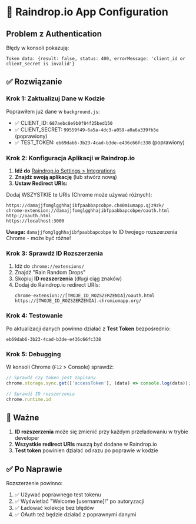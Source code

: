 # 🔧 Raindrop.io App Configuration

## Problem z Authentication

Błędy w konsoli pokazują:
```
Token data: {result: false, status: 400, errorMessage: 'client_id or client_secret is invalid'}
```

## ✅ Rozwiązanie

### Krok 1: Zaktualizuj Dane w Kodzie
Poprawiłem już dane w `background.js`:
- ✅ CLIENT_ID: `687aebc8e9b0f84f25bed150`
- ✅ CLIENT_SECRET: `99559f49-6a5a-4dc3-a059-a0a6a339fb5e` (poprawiony)
- ✅ TEST_TOKEN: `eb69dab6-3b23-4cad-b3de-e436c66fc338` (poprawiony)

### Krok 2: Konfiguracja Aplikacji w Raindrop.io

1. **Idź do** [Raindrop.io Settings > Integrations](https://app.raindrop.io/settings/integrations)
2. **Znajdź swoją aplikację** (lub stwórz nową)
3. **Ustaw Redirect URIs:**

Dodaj WSZYSTKIE te URIs (Chrome może używać różnych):
```
https://damajjfomglgghhajibfpaabbapcobpe.ch40m1umapp.qjz9zk/
chrome-extension://damajjfomglgghhajibfpaabbapcobpe/oauth.html
http://oauth.html
https://localhost:3000
```

**Uwaga:** `damajjfomglgghhajibfpaabbapcobpe` to ID twojego rozszerzenia Chrome - może być różne!

### Krok 3: Sprawdź ID Rozszerzenia

1. Idź do `chrome://extensions/`
2. Znajdź "Rain Random Drops"
3. Skopiuj **ID rozszerzenia** (długi ciąg znaków)
4. Dodaj do Raindrop.io redirect URIs:
   ```
   chrome-extension://[TWOJE_ID_ROZSZERZENIA]/oauth.html
   https://[TWOJE_ID_ROZSZERZENIA].chromiumapp.org/
   ```

### Krok 4: Testowanie

Po aktualizacji danych powinno działać z **Test Token** bezpośrednio:
```
eb69dab6-3b23-4cad-b3de-e436c66fc338
```

### Krok 5: Debugging

W konsoli Chrome (`F12` > Console) sprawdź:
```javascript
// Sprawdź czy token jest zapisany
chrome.storage.sync.get(['accessToken'], (data) => console.log(data));

// Sprawdź ID rozszerzenia
chrome.runtime.id
```

## 🚨 Ważne

1. **ID rozszerzenia** może się zmienić przy każdym przeładowaniu w trybie developer
2. **Wszystkie redirect URIs** muszą być dodane w Raindrop.io
3. **Test token** powinien działać od razu po poprawie w kodzie

## ✅ Po Naprawie

Rozszerzenie powinno:
1. ✅ Używać poprawnego test tokenu
2. ✅ Wyświetlać "Welcome [username]!" po autoryzacji
3. ✅ Ładować kolekcje bez błędów
4. ✅ OAuth też będzie działać z poprawnymi danymi
